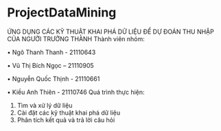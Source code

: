 # ProjectDataMining
ỨNG DỤNG CÁC KỸ THUẬT KHAI PHÁ DỮ LIỆU ĐỂ DỰ ĐOÁN THU NHẬP CỦA NGƯỜI TRƯỞNG THÀNH
Thành viên nhóm:

•	Ngô Thanh Thanh - 21110643

•	Vũ Thị Bích Ngọc – 21110905

•	Nguyễn Quốc Thịnh - 21110661

•	Kiều Anh Thiên  - 21110746
Quá trình thực hiện:
1. Tìm và xử lý dữ liệu
2. Cài đặt các kỹ thuật khai phá dữ liệu
3. Phân tích kết quả và trả lời câu hỏi

